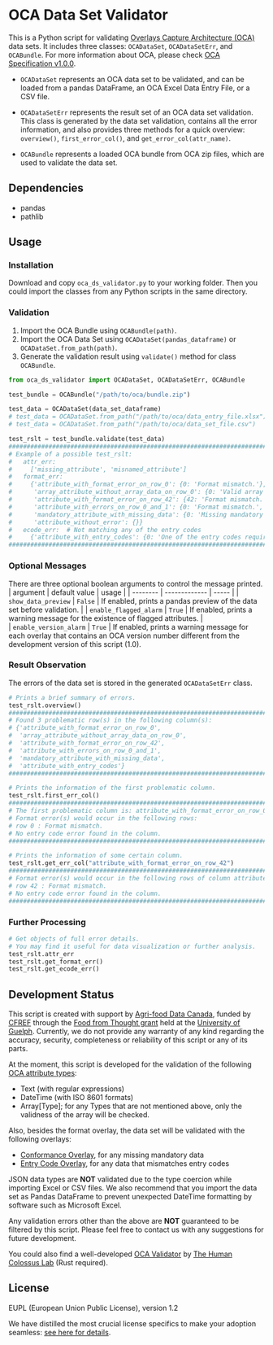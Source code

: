 # OCA Data Set Validator
This is a Python script for validating [Overlays Capture Architecture (OCA)](https://oca.colossi.network/) data sets. It includes three classes: `OCADataSet`, `OCADataSetErr`, and `OCABundle`. For more information about OCA, please check [OCA Specification v1.0.0](https://oca.colossi.network/specification/).

- `OCADataSet` represents an OCA data set to be validated, and can be loaded from a pandas DataFrame, an OCA Excel Data Entry File, or a CSV file.

- `OCADataSetErr` represents the result set of an OCA data set validation. This class is generated by the data set validation, contains all the error information, and also provides three methods for a quick overview: `overview()`, `first_error_col()`, and `get_error_col(attr_name)`.

- `OCABundle` represents a loaded OCA bundle from OCA zip files, which are used to validate the data set.

## Dependencies
- pandas
- pathlib

## Usage

### Installation
Download and copy `oca_ds_validator.py` to your working folder. Then you could import the classes from any Python scripts in the same directory.

### Validation
1. Import the OCA Bundle using `OCABundle(path)`.
2. Import the OCA Data Set using `OCADataSet(pandas_dataframe)` or `OCADataSet.from_path(path)`.
3. Generate the validation result using `validate()` method for class `OCABundle`.

```python
from oca_ds_validator import OCADataSet, OCADataSetErr, OCABundle

test_bundle = OCABundle("/path/to/oca/bundle.zip")

test_data = OCADataSet(data_set_dataframe)
# test_data = OCADataSet.from_path("/path/to/oca/data_entry_file.xlsx")
# test_data = OCADataSet.from_path("/path/to/oca/data_set_file.csv")

test_rslt = test_bundle.validate(test_data)
#########################################################################################
# Example of a possible test_rslt:
#   attr_err:
#     ['missing_attribute', 'misnamed_attribute']
#   format_err:
#     {'attribute_with_format_error_on_row_0': {0: 'Format mismatch.'}, 
#      'array_attribute_without_array_data_on_row_0': {0: 'Valid array required.'}, 
#      'attribute_with_format_error_on_row_42': {42: 'Format mismatch.'}, 
#      'attribute_with_errors_on_row_0_and_1': {0: 'Format mismatch.', 1: 'Valid array required.'}, 
#      'mandatory_attribute_with_missing_data': {0: 'Missing mandatory attribute.'},
#      'attribute_without_error': {}}
#   ecode_err:  # Not matching any of the entry codes
#     {'attribute_with_entry_codes': {0: 'One of the entry codes required.'}}
#########################################################################################
```

### Optional Messages
There are three optional boolean arguments to control the message printed.
| argument | default value | usage |
| -------- | ------------- | ----- |
| `show_data_preview` | `False` | If enabled, prints a pandas preview of the data set before validation. |
| `enable_flagged_alarm` | `True` | If enabled, prints a warning message for the existence of flagged attributes. |  
| `enable_version_alarm` | `True` | If enabled, prints a warning message for each overlay that contains an OCA version number different from the development version of this script (1.0).


### Result Observation
The errors of the data set is stored in the generated `OCADataSetErr` class.

```Python
# Prints a brief summary of errors.
test_rslt.overview()  
#########################################################################################
# Found 3 problematic row(s) in the following column(s): 
# {'attribute_with_format_error_on_row_0', 
#  'array_attribute_without_array_data_on_row_0', 
#  'attribute_with_format_error_on_row_42', 
#  'attribute_with_errors_on_row_0_and_1', 
#  'mandatory_attribute_with_missing_data',
#  'attribute_with_entry_codes'}
#########################################################################################

# Prints the information of the first problematic column.
test_rslt.first_err_col()  
#########################################################################################
# The first problematic column is: attribute_with_format_error_on_row_0
# Format error(s) would occur in the following rows:
# row 0 : Format mismatch.
# No entry code error found in the column.
#########################################################################################

# Prints the information of some certain column.
test_rslt.get_err_col("attribute_with_format_error_on_row_42")  
#########################################################################################
# Format error(s) would occur in the following rows of column attribute_with_format_error_on_row_42:
# row 42 : Format mismatch.
# No entry code error found in the column.
#########################################################################################
```

### Further Processing
```Python
# Get objects of full error details. 
# You may find it useful for data visualization or further analysis.
test_rslt.attr_err
test_rslt.get_format_err()
test_rslt.get_ecode_err()
```

## Development Status

This script is created with support by [Agri-food Data Canada](https://agrifooddatacanada.ca/), funded by [CFREF](https://www.cfref-apogee.gc.ca/) through the [Food from Thought grant](https://foodfromthought.ca/) held at the [University of Guelph](https://www.uoguelph.ca/). Currently, we do not provide any warranty of any kind regarding the accuracy, security, completeness or reliability of this script or any of its parts.

At the moment, this script is developed for the validation of the following [OCA attribute types](https://oca.colossi.network/specification/#attribute-type): 
- Text (with regular expressions)
- DateTime (with ISO 8601 formats)
- Array[Type]; for any Types that are not mentioned above, only the validness of the array will be checked. 

Also, besides the format overlay, the data set will be validated with the following overlays:
- [Conformance Overlay](https://oca.colossi.network/specification/#conformance-overlay), for any missing mandatory data
- [Entry Code Overlay](https://oca.colossi.network/specification/#entry-code-overlay), for any data that mismatches entry codes

JSON data types are **NOT** validated due to the type coercion while importing Excel or CSV files. We also recommend that you import the data set as Pandas DataFrame to prevent unexpected DateTime formatting by software such as Microsoft Excel.

Any validation errors other than the above are **NOT** guaranteed to be filtered by this script. Please feel free to contact us with any suggestions for future development.

You could also find a well-developed [OCA Validator](https://github.com/THCLab/oca-conductor) by [The Human Colossus Lab](https://github.com/THCLab) (Rust required).


## License

EUPL (European Union Public License), version 1.2 

We have distilled the most crucial license specifics to make your adoption seamless: [see here for details](https://github.com/THCLab/licensing).
